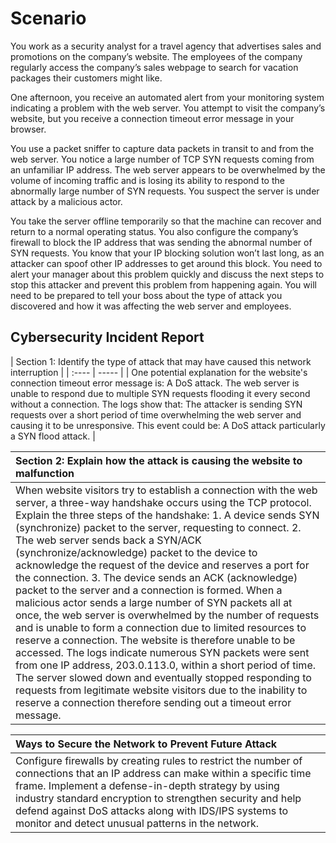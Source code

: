 # Scenario
You work as a security analyst for a travel agency that advertises sales and promotions on the company’s website. The employees of the company regularly access the company’s sales webpage to search for vacation packages their customers might like.

One afternoon, you receive an automated alert from your monitoring system indicating a problem with the web server. You attempt to visit the company’s website, but you receive a connection timeout error message in your browser.

You use a packet sniffer to capture data packets in transit to and from the web server. You notice a large number of TCP SYN requests coming from an unfamiliar IP address. The web server appears to be overwhelmed by the volume of incoming traffic and is losing its ability to respond to the abnormally large number of SYN requests. You suspect the server is under attack by a malicious actor. 

You take the server offline temporarily so that the machine can recover and return to a normal operating status. You also configure the company’s firewall to block the IP address that was sending the abnormal number of SYN requests. You know that your IP blocking solution won’t last long, as an attacker can spoof other IP addresses to get around this block. You need to alert your manager about this problem quickly and discuss the next steps to stop this attacker and prevent this problem from happening again. You will need to be prepared to tell your boss about the type of attack you discovered and how it was affecting the web server and employees.

## Cybersecurity Incident Report
| Section 1: Identify the type of attack that may have caused this  network interruption |
| :---- | ----- |
| One potential explanation for the website's connection timeout error message is: A DoS attack. The web server is unable to respond due to multiple SYN requests flooding it every second without a connection.  The logs show that: The attacker is sending SYN requests over a short period of time overwhelming the web server and causing it to be unresponsive.  This event could be: A DoS attack particularly a SYN flood attack.  |

| Section 2: Explain how the attack is causing the website to malfunction |
| :---- |
| When website visitors try to establish a connection with the web server, a three-way handshake occurs using the TCP protocol. Explain the three steps of the handshake: 1\. A device sends SYN (synchronize) packet to the server, requesting to connect.  2\. The web server sends back a SYN/ACK (synchronize/acknowledge) packet to the device to acknowledge the request of the device and reserves a port for the connection.  3\. The device sends an ACK (acknowledge) packet to the server and a connection is formed.  When a malicious actor sends a large number of SYN packets all at once, the web server is overwhelmed by the number of requests and is unable to form a connection due to limited resources to reserve a connection. The website is therefore unable to be accessed.  The logs indicate numerous SYN packets were sent from one IP address, 203.0.113.0, within a short period of time. The server slowed down and eventually stopped responding to requests from legitimate website visitors due to the inability to reserve a connection therefore sending out a timeout error message. |

| Ways to Secure the Network to Prevent Future Attack |
| :---- |
| Configure firewalls by creating rules to restrict the number of connections that an IP address can make within a specific time frame. Implement a defense-in-depth strategy by using industry standard encryption to strengthen security and help defend against DoS attacks along with IDS/IPS systems to monitor and detect unusual patterns in the network. |
